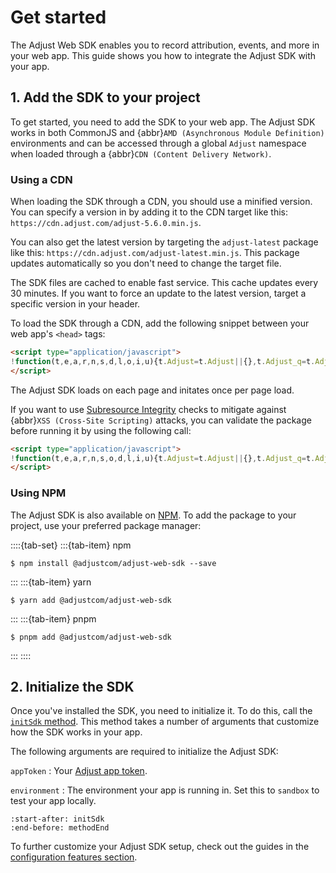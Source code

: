 # Get started

The Adjust Web SDK enables you to record attribution, events, and more in your web app. This guide shows you how to integrate the Adjust SDK with your app.

## 1. Add the SDK to your project

To get started, you need to add the SDK to your web app. The Adjust SDK works in both CommonJS and {abbr}`AMD (Asynchronous Module Definition)` environments and can be accessed through a global `Adjust` namespace when loaded through a {abbr}`CDN (Content Delivery Network)`. 

### Using a CDN

When loading the SDK through a CDN, you should use a minified version. You can specify a version in by adding it to the CDN target like this: `https://cdn.adjust.com/adjust-5.6.0.min.js`.

You can also get the latest version by targeting the `adjust-latest` package like this: `https://cdn.adjust.com/adjust-latest.min.js`. This package updates automatically so you don't need to change the target file.

The SDK files are cached to enable fast service. This cache updates every 30 minutes. If you want to force an update to the latest version, target a specific version in your header.

To load the SDK through a CDN, add the following snippet between your web app's `<head>` tags:

```html
<script type="application/javascript">
!function(t,e,a,r,n,s,d,l,o,i,u){t.Adjust=t.Adjust||{},t.Adjust_q=t.Adjust_q||[];for(var c=0;c<l.length;c++)o(t.Adjust,t.Adjust_q,l[c]);i=e.createElement(a),u=e.getElementsByTagName(a)[0],i.async=!0,i.src="https://cdn.adjust.com/adjust-latest.min.js",i.onload=function(){for(var e=0;e<t.Adjust_q.length;e++)t.Adjust[t.Adjust_q[e][0]].apply(t.Adjust,t.Adjust_q[e][1]);t.Adjust_q=[]},u.parentNode.insertBefore(i,u)}(window,document,"script",0,0,0,0,["initSdk","getAttribution","getWebUUID","setReferrer","trackEvent","addGlobalCallbackParameters","addGlobalPartnerParameters","removeGlobalCallbackParameter","removeGlobalPartnerParameter","clearGlobalCallbackParameters","clearGlobalPartnerParameters","switchToOfflineMode","switchBackToOnlineMode","stop","restart","gdprForgetMe","disableThirdPartySharing","initSmartBanner","showSmartBanner","hideSmartBanner"],(function(t,e,a){t[a]=function(){e.push([a,arguments])}}));
</script>
```

The Adjust SDK loads on each page and initates once per page load.

If you want to use [Subresource Integrity](https://developer.mozilla.org/en-US/docs/Web/Security/Subresource_Integrity) checks to mitigate against {abbr}`XSS (Cross-Site Scripting)` attacks, you can validate the package before running it by using the following call:

```html
<script type="application/javascript">
!function(t,e,a,r,n,s,o,d,l,i,u){t.Adjust=t.Adjust||{},t.Adjust_q=t.Adjust_q||[];for(var c=0;c<d.length;c++)l(t.Adjust,t.Adjust_q,d[c]);i=e.createElement(a),u=e.getElementsByTagName(a)[0],i.async=!0,i.src="https://cdn.adjust.com/adjust-latest.min.js",i.crossOrigin="anonymous",i.integrity=s,i.onload=function(){for(var e=0;e<t.Adjust_q.length;e++)t.Adjust[t.Adjust_q[e][0]].apply(t.Adjust,t.Adjust_q[e][1]);t.Adjust_q=[]},u.parentNode.insertBefore(i,u)}(window,document,"script",0,0,"sha384-BqbTn9xyk5DPznti1ZP8ksxKiOFhKufLBFWm5eNMCnZABFSG1eqQfcu5dsiZJHu5",0,["initSdk","getAttribution","getWebUUID","setReferrer","trackEvent","addGlobalCallbackParameters","addGlobalPartnerParameters","removeGlobalCallbackParameter","removeGlobalPartnerParameter","clearGlobalCallbackParameters","clearGlobalPartnerParameters","switchToOfflineMode","switchBackToOnlineMode","stop","restart","gdprForgetMe","disableThirdPartySharing","initSmartBanner","showSmartBanner","hideSmartBanner"],(function(t,e,a){t[a]=function(){e.push([a,arguments])}}));
</script>
```

### Using NPM

The Adjust SDK is also available on [NPM](https://www.npmjs.com/package/@adjustcom/adjust-web-sdk). To add the package to your project, use your preferred package manager:

::::{tab-set}
:::{tab-item} npm
```console
$ npm install @adjustcom/adjust-web-sdk --save
```
:::
:::{tab-item} yarn
```console
$ yarn add @adjustcom/adjust-web-sdk
```
:::
:::{tab-item} pnpm
```console
$ pnpm add @adjustcom/adjust-web-sdk
```
:::
::::

## 2. Initialize the SDK

Once you've installed the SDK, you need to initialize it. To do this, call the [`initSdk` method](web-initSdk-invocation). This method takes a number of arguments that customize how the SDK works in your app.

The following arguments are required to initialize the Adjust SDK:

`appToken`
   : Your [Adjust app token](https://help.adjust.com/en/article/app-settings#view-your-app-token).

`environment`
   : The environment your app is running in. Set this to `sandbox` to test your app locally.

```{include} /web/fragments/Adjust.md
:start-after: initSdk
:end-before: methodEnd
```

To further customize your Adjust SDK setup, check out the guides in the [configuration features section](/web/features/configuration/index.md).
